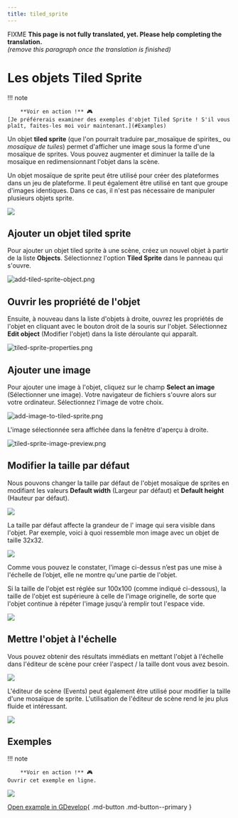 ```yaml
---
title: tiled_sprite
---
```

FIXME **This page is not fully translated, yet. Please help completing the translation.**  
*(remove this paragraph once the translation is finished)*

# Les objets Tiled Sprite

!!! note
    
        **Voir en action !** 🎮  
    [Je préférerais examiner des exemples d'objet Tiled Sprite ! S'il vous plaît, faites-les moi voir maintenant.](#Examples) 

Un objet **tiled sprite** (que l'on pourrait traduire par_mosaïque de spirites_ ou *mosaïque de tuiles*) permet d'afficher une image sous la forme d'une mosaïque de sprites. Vous pouvez augmenter et diminuer la taille de la mosaïque en redimensionnant l'objet dans la scène.

Un objet mosaïque de sprite peut être utilisé pour créer des plateformes dans un jeu de plateforme. Il peut également être utilisé en tant que groupe d'images identiques. Dans ce cas, il n'est pas nécessaire de manipuler plusieurs objets sprite.

![](/gdevelop5/objects/tiled-sprite-object.png)

## Ajouter un objet tiled sprite

Pour ajouter un objet tiled sprite à une scène, créez un nouvel objet à partir de la liste **Objects**. Sélectionnez l'option **Tiled Sprite** dans le panneau qui s'ouvre.

![add-tiled-sprite-object.png](/gdevelop5/objects/add-tiled-sprite-object.png)

## Ouvrir les propriété de l'objet

Ensuite, à nouveau dans la liste d'objets à droite, ouvrez les propriétés de l'objet en cliquant avec le bouton droit de la souris sur l'objet. Sélectionnez **Edit object** (Modifier l'objet) dans la liste déroulante qui apparaît.

![tiled-sprite-properties.png](/gdevelop5/objects/tiled-sprite-properties.png)

## Ajouter une image

Pour ajouter une image à l'objet, cliquez sur le champ **Select an image** (Sélectionner une image). Votre navigateur de fichiers s'ouvre alors sur votre ordinateur. Sélectionnez l'image de votre choix.

![add-image-to-tiled-sprite.png](/gdevelop5/objects/add-image-to-tiled-sprite.png)

L'image sélectionnée sera affichée dans la fenêtre d'aperçu à droite.

![tiled-sprite-image-preview.png](/gdevelop5/objects/tiled-sprite-image-preview.png)

## Modifier la taille par défaut

Nous pouvons changer la taille par défaut de l'objet mosaïque de sprites en modifiant les valeurs **Default width** (Largeur par défaut) et **Default height** (Hauteur par défaut).

![](/gdevelop5/objects/tiled-sprite-default-size.png)

La taille par défaut affecte la grandeur de l' image qui sera visible dans l'objet. Par exemple, voici à quoi ressemble mon image avec un objet de taille 32x32.

![](/gdevelop5/objects/tiled-sprite-3232.png)

Comme vous pouvez le constater, l’image ci-dessus n’est pas une mise à l'échelle de l’objet, elle ne montre qu'une partie de l'objet.

Si la taille de l'objet est réglée sur 100x100 (comme indiqué ci-dessous), la taille de l'objet est supérieure à celle de l'image originelle, de sorte que l'objet continue à répéter l'image jusqu'à remplir tout l'espace vide.

![](/gdevelop5/objects/tiled-sprite-100100.png)

## Mettre l'objet à l'échelle

Vous pouvez obtenir des résultats immédiats en mettant l'objet à l'échelle dans l'éditeur de scène pour créer l'aspect / la taille dont vous avez besoin.

![](/gdevelop5/objects/scale-tiled-sprite.png)

L'éditeur de scène (Events) peut également être utilisé pour modifier la taille d'une mosaïque de sprite. L'utilisation de l'éditeur de scène rend le jeu plus fluide et intéressant.

![](/gdevelop5/objects/scaleasprite.png)

## Exemples

!!! note
    
        **Voir en action !** 🎮  
    Ouvrir cet exemple en ligne.

[![](/gdevelop5/behaviors/platformerbehavior.png)](https://editor.gdevelop-app.com/?project=example://platformer)

[Open example in GDevelop](https://editor.gdevelop.io/?project=example://platformer){ .md-button .md-button--primary }
